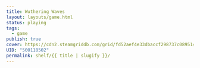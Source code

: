 ```yaml
---
title: Wuthering Waves
layout: layouts/game.html
status: playing
tags:
  - game
publish: true
cover: https://cdn2.steamgriddb.com/grid/fd52aef4e33dbaccf298737c089514f2.png
UID: "500118502"
permalink: shelf/{{ title | slugify }}/
---
```

